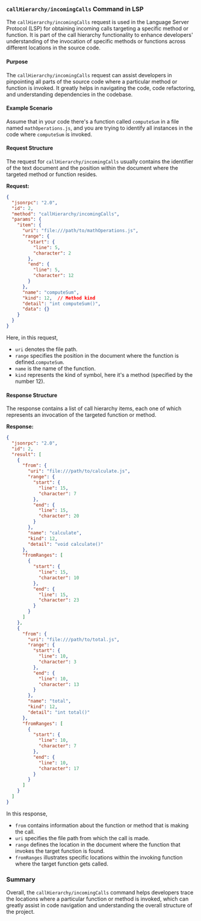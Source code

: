 ### `callHierarchy/incomingCalls` Command in LSP

The `callHierarchy/incomingCalls` request is used in the Language Server Protocol (LSP) for obtaining incoming calls targeting a specific method or function. It is part of the call hierarchy functionality to enhance developers' understanding of the invocation of specific methods or functions across different locations in the source code.

#### Purpose

The `callHierarchy/incomingCalls` request can assist developers in pinpointing all parts of the source code where a particular method or function is invoked. It greatly helps in navigating the code, code refactoring, and understanding dependencies in the codebase.

#### Example Scenario

Assume that in your code there's a function called `computeSum` in a file named `mathOperations.js`, and you are trying to identify all instances in the code where `computeSum` is invoked.

#### Request Structure

The request for `callHierarchy/incomingCalls` usually contains the identifier of the text document and the position within the document where the targeted method or function resides.

**Request:**

```json
{
  "jsonrpc": "2.0",
  "id": 2,
  "method": "callHierarchy/incomingCalls",
  "params": {
    "item": {
      "uri": "file:///path/to/mathOperations.js",
      "range": {
        "start": {
          "line": 5,
          "character": 2
        },
        "end": {
          "line": 5,
          "character": 12
        }
      },
      "name": "computeSum",
      "kind": 12,  // Method kind
      "detail": "int computeSum()",
      "data": {}
    }
  }
}
```

Here, in this request, 
- `uri` denotes the file path.
- `range` specifies the position in the document where the function is defined.`computeSum`.
- `name` is the name of the function.
- `kind` represents the kind of symbol, here it's a method (specified by the number 12).

#### Response Structure

The response contains a list of call hierarchy items, each one of which represents an invocation of the targeted function or method.

**Response:**

```json
{
  "jsonrpc": "2.0",
  "id": 2,
  "result": [
    {
      "from": {
        "uri": "file:///path/to/calculate.js",
        "range": {
          "start": {
            "line": 15,
            "character": 7
          },
          "end": {
            "line": 15,
            "character": 20
          }
        },
        "name": "calculate",
        "kind": 12,
        "detail": "void calculate()"
      },
      "fromRanges": [
        {
          "start": {
            "line": 15,
            "character": 10
          },
          "end": {
            "line": 15,
            "character": 23
          }
        }
      ]
    },
    {
      "from": {
        "uri": "file:///path/to/total.js",
        "range": {
          "start": {
            "line": 10,
            "character": 3
          },
          "end": {
            "line": 10,
            "character": 13
          }
        },
        "name": "total",
        "kind": 12,
        "detail": "int total()"
      },
      "fromRanges": [
        {
          "start": {
            "line": 10,
            "character": 7
          },
          "end": {
            "line": 10,
            "character": 17
          }
        }
      ]
    }
  ]
}
```

In this response,
- `from` contains information about the function or method that is making the call.
- `uri` specifies the file path from which the call is made.
- `range` defines the location in the document where the function that invokes the target function is found.
- `fromRanges` illustrates specific locations within the invoking function where the target function gets called.

### Summary

Overall, the `callHierarchy/incomingCalls` command helps developers trace the locations where a particular function or method is invoked, which can greatly assist in code navigation and understanding the overall structure of the project.